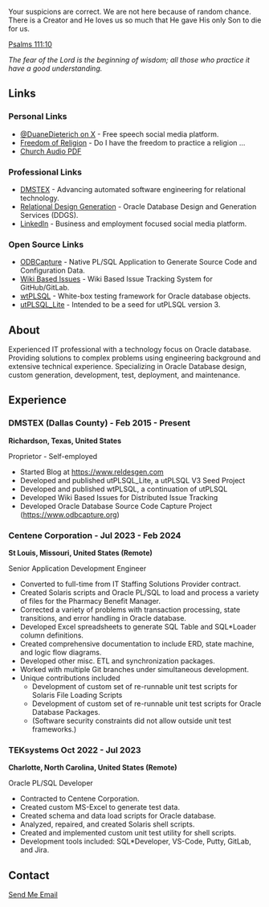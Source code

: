 
Your suspicions are correct. We are not here because of random chance. There is a Creator and He loves us so much that He gave His only Son to die for us.

[Psalms 111:10](https://www.biblegateway.com/passage/?search=Psalms+111:10&version=ESV)

*The fear of the Lord is the beginning of wisdom; all those who practice it have a good understanding.*


## Links

### Personal Links

* [@DuaneDieterich on X](https://x.com/DuaneDieterich) - Free speech social media platform.
* [Freedom of Religion](Freedom-Of-Religion.md) - Do I have the freedom to practice a religion ...
* [Church Audio PDF](Church_Audio.pdf)

### Professional Links

* [DMSTEX](https://www.dmstex.com/) - Advancing automated software engineering for relational technology.
* [Relational Design Generation](https://www.reldesgen.com/) - Oracle Database Design and Generation Services (DDGS).
* [LinkedIn](https://www.linkedin.com/in/ddieterich/) - Business and employment focused social media platform.

### Open Source Links

* [ODBCapture](https://odbcapture.org/) - Native PL/SQL Application to Generate Source Code and Configuration Data.
* [Wiki Based Issues](https://github.com/DDieterich/WikiBasedIssues) - Wiki Based Issue Tracking System for GitHub/GitLab.
* [wtPLSQL](https://wtplsql.org/) - White-box testing framework for Oracle database objects.
* [utPLSQL_Lite](https://github.com/DDieterich/utPLSQL_Lite) - Intended to be a seed for utPLSQL version 3.

## About

Experienced IT professional with a technology focus on Oracle database. Providing solutions to complex problems using engineering background and extensive technical experience. Specializing in Oracle Database design, custom generation, development, test, deployment, and maintenance.

## Experience

### DMSTEX (Dallas County) - Feb 2015 - Present
**Richardson, Texas, United States**

Proprietor - Self-employed
* Started Blog at https://www.reldesgen.com
* Developed and published utPLSQL_Lite, a utPLSQL V3 Seed Project
* Developed and published wtPLSQL, a continuation of utPLSQL
* Developed Wiki Based Issues for Distributed Issue Tracking
* Developed Oracle Database Source Code Capture Project (https://www.odbcapture.org)

### Centene Corporation - Jul 2023 - Feb 2024
**St Louis, Missouri, United States (Remote)**

Senior Application Development Engineer
* Converted to full-time from IT Staffing Solutions Provider contract.
* Created Solaris scripts and Oracle PL/SQL to load and process a variety of files for the Pharmacy Benefit Manager.
* Corrected a variety of problems with transaction processing, state transitions, and error handling in Oracle database.
* Developed Excel spreadsheets to generate SQL Table and SQL\*Loader column definitions.
* Created comprehensive documentation to include ERD, state machine, and logic flow diagrams.
* Developed other misc. ETL and synchronization packages.
* Worked with multiple Git branches under simultaneous development.
* Unique contributions included
    * Development of custom set of re-runnable unit test scripts for Solaris File Loading Scripts
    * Development of custom set of re-runnable unit test scripts for Oracle Database Packages.
    * (Software security constraints did not allow outside unit test frameworks.)


### TEKsystems Oct 2022 - Jul 2023
**Charlotte, North Carolina, United States (Remote)**

Oracle PL/SQL Developer
* Contracted to Centene Corporation.
* Created custom MS-Excel to generate test data.
* Created schema and data load scripts for Oracle database.
* Analyzed, repaired, and created Solaris shell scripts.
* Created and implemented custom unit test utility for shell scripts.
* Development tools included: SQL\*Developer, VS-Code, Putty, GitLab, and Jira.


## Contact

<a href="mailto:mail@duanedieterich.com">Send Me Email</a>
